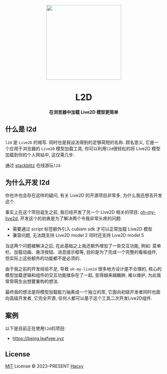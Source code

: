 <p align="center">
  <img width="240"  src="https://hacxy-1259720482.cos.ap-hongkong.myqcloud.com/images/logo.svg"/>
</p>
<h1 align="center">L2D</h1>
<h4 align="center">在浏览器中加载 Live2D 模型更简单</h4>

## 什么是 l2d

`l2d` 是 `Live2D` 的缩写. 同时也是我设法得到的足够简短的名称.
顾名思义, 它是一个应用于浏览器的 `Live2D` 模型加载工具, 你可以利用`l2d`很轻松的将 Live2D 模型加载到你的个人网站中, 这仅需几步.

通过 [stackblitz](https://stackblitz.com/edit/vitejs-vite-dye9t3?file=src%2Fmain.ts) 在线游玩`l2d`.

## 为什么开发 l2d

你也许也会存在这样的疑问, 有关 Live2D 的开源项目非常多, 为什么我还想去开发这个.

事实上在这个项目诞生之前, 我已经开发了另一个 Live2D 相关的项目: [oh-my-live2d](https://oml2d.hacxy.cn), 开发这个的初衷是为了解决两个令我非常头疼的问题:

- 需要通过 script 标签额外引入 cubism sdk 才可以正常加载 Live2D 模型
- 兼容问题, 无法既支持 Live2D model 2 同时还支持 Live2D model 5

当这两个问题被解决之后, 在此基础之上我还额外增加了一些交互功能, 例如: 菜单栏、加载动画、悬浮按钮、消息提示框等, 目的是为了完成一个完整的看板组件, 但实际上这些额外的功能都不是必须的.

由于我之前的开发经验不足, 导致 `oh-my-live2d` 很多地方设计是不合理的, 核心的模型加载逻辑和组件的交互功能揉杂在了一起, 变得越来越臃肿, 难以维护, 为此我常常萌生出想要重构的想法.

最终我的想法是将模型加载能力抽离成一个独立的库, 它面向初级开发者同时也面向高级开发者, 它完全开源, 任何人都可以基于这个工具二次开发Live2D组件.

## 案例

以下是目前正在使用`l2d`的项目:

- https://being.leafyee.xyz

## License

[MIT](./LICENSE) License &copy; 2023-PRESENT [Hacxy](https://github.com/hacxy)
